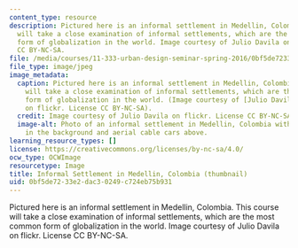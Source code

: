 ```yaml
---
content_type: resource
description: Pictured here is an informal settlement in Medellin, Colombia. This course
  will take a close examination of informal settlements, which are the most common
  form of globalization in the world. Image courtesy of Julio Davila on flickr. License
  CC BY-NC-SA.
file: /media/courses/11-333-urban-design-seminar-spring-2016/0bf5de7233e2dac30249c724eb75b931_11-333s16-th.jpg
file_type: image/jpeg
image_metadata:
  caption: Pictured here is an informal settlement in Medellin, Colombia. This course
    will take a close examination of informal settlements, which are the most common
    form of globalization in the world. (Image courtesy of [Julio Davila](https://flic.kr/p/c4d8gA)
    on flickr. License CC BY-NC-SA).
  credit: Image courtesy of Julio Davila on flickr. License CC BY-NC-SA.
  image-alt: Photo of an informal settlement in Medellin, Colombia with a public library
    in the background and aerial cable cars above.
learning_resource_types: []
license: https://creativecommons.org/licenses/by-nc-sa/4.0/
ocw_type: OCWImage
resourcetype: Image
title: Informal Settlement in Medellin, Colombia (thumbnail)
uid: 0bf5de72-33e2-dac3-0249-c724eb75b931
---
```

Pictured here is an informal settlement in Medellin, Colombia. This course will take a close examination of informal settlements, which are the most common form of globalization in the world. Image courtesy of Julio Davila on flickr. License CC BY-NC-SA.